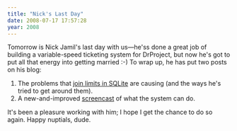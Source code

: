 ```yaml
---
title: "Nick's Last Day"
date: 2008-07-17 17:57:28
year: 2008
---
```

Tomorrow is Nick Jamil's last day with us—he'ss done a great job of building a variable-speed ticketing system for DrProject, but now he's got to put all that energy into getting married :-) To wrap up, he has put two posts on his blog:
<ol>
  <li>The problems that <a href="http://drpnewt.wordpress.com/2008/07/17/32-join-limit-in-sqlite/">join limits in SQLite</a> are causing (and the ways he's tried to get around them).</li>
  <li>A new-and-improved <a href="http://drpnewt.wordpress.com/2008/07/17/newt-screencast-2/">screencast</a> of what the system can do.</li>
</ol>
It's been a pleasure working with him; I hope I get the chance to do so again.  Happy nuptials, dude.
